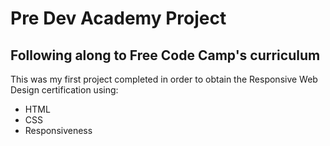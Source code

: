 # Pre Dev Academy Project

## Following along to Free Code Camp's curriculum 
This was my first project completed in order to obtain the Responsive Web Design certification using: 
- HTML
- CSS
- Responsiveness
